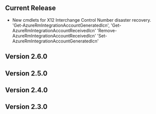 ﻿<!--
    Please leave this section at the top of the change log.

    Changes for the current release should go under the section titled "Current Release", and should adhere to the following format:

    ## Current Release
    * Overview of change #1
        - Additional information about change #1
    * Overview of change #2
        - Additional information about change #2
        - Additional information about change #2
    * Overview of change #3
    * Overview of change #4
        - Additional information about change #4

    ## YYYY.MM.DD - Version X.Y.Z (Previous Release)
    * Overview of change #1
        - Additional information about change #1
-->
## Current Release
* New cmdlets for X12 Interchange Control Number disaster recovery.
	'Get-AzureRmIntegrationAccountGeneratedIcn',
	'Get-AzureRmIntegrationAccountReceivedIcn'
	'Remove-AzureRmIntegrationAccountReceivedIcn'
	'Set-AzureRmIntegrationAccountGeneratedIcn'
## Version 2.6.0

## Version 2.5.0

## Version 2.4.0

## Version 2.3.0